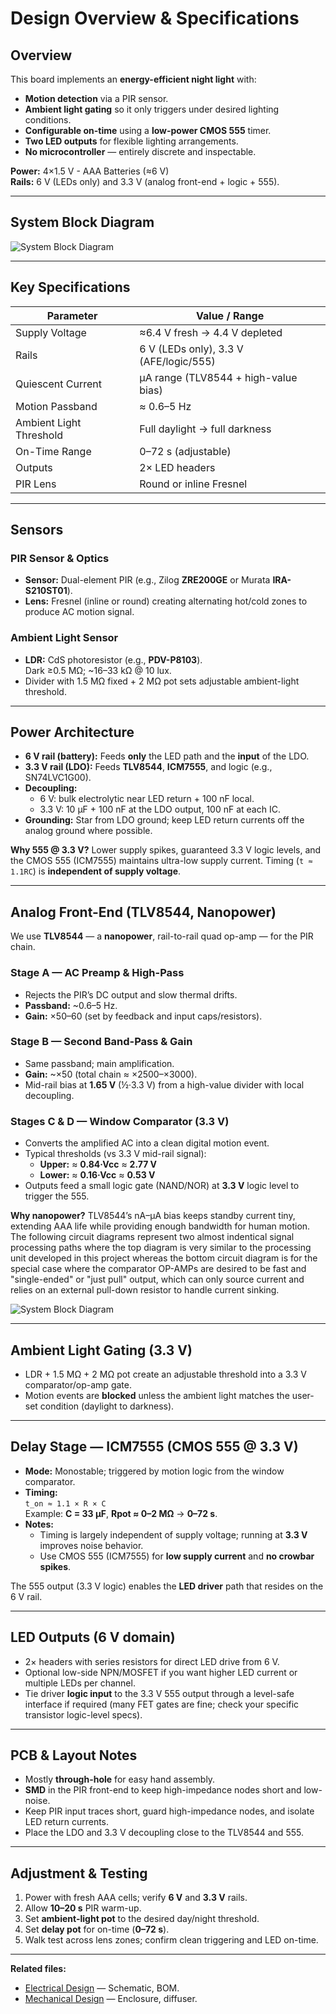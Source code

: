 # Design Overview & Specifications

## Overview
This board implements an **energy-efficient night light** with:
- **Motion detection** via a PIR sensor.
- **Ambient light gating** so it only triggers under desired lighting conditions.
- **Configurable on-time** using a **low-power CMOS 555** timer.
- **Two LED outputs** for flexible lighting arrangements.
- **No microcontroller** — entirely discrete and inspectable.

**Power:** 4×1.5 V - AAA Batteries (≈6 V)  
**Rails:** 6 V (LEDs only) and 3.3 V (analog front-end + logic + 555).

---

## System Block Diagram

![System Block Diagram](../01_Design-Overview-Specifications/Circuit-System-Block_Diagram.png)


---

## Key Specifications

| Parameter                 | Value / Range                         |
|---------------------------|----------------------------------------|
| Supply Voltage            |≈6.4 V fresh → 4.4 V depleted
| Rails                     | 6 V (LEDs only), 3.3 V (AFE/logic/555) |
| Quiescent Current         | µA range (TLV8544 + high-value bias)   |
| Motion Passband           | ≈ 0.6–5 Hz                              |
| Ambient Light Threshold   | Full daylight → full darkness           |
| On-Time Range             | 0–72 s (adjustable)                     |
| Outputs                   | 2× LED headers                          |
| PIR Lens                  | Round or inline Fresnel                 |

---

## Sensors

### PIR Sensor & Optics
- **Sensor:** Dual-element PIR (e.g., Zilog **ZRE200GE** or Murata **IRA-S210ST01**).
- **Lens:** Fresnel (inline or round) creating alternating hot/cold zones to produce AC motion signal.

### Ambient Light Sensor
- **LDR:** CdS photoresistor (e.g., **PDV-P8103**).  
  Dark ≥0.5 MΩ; ~16–33 kΩ @ 10 lux.  
- Divider with 1.5 MΩ fixed + 2 MΩ pot sets adjustable ambient-light threshold.

---

## Power Architecture

- **6 V rail (battery):** Feeds **only** the LED path and the **input** of the LDO.
- **3.3 V rail (LDO):** Feeds **TLV8544**, **ICM7555**, and logic (e.g., SN74LVC1G00).
- **Decoupling:**  
  - 6 V: bulk electrolytic near LED return + 100 nF local.  
  - 3.3 V: 10 µF + 100 nF at the LDO output, 100 nF at each IC.
- **Grounding:** Star from LDO ground; keep LED return currents off the analog ground where possible.

**Why 555 @ 3.3 V?** Lower supply spikes, guaranteed 3.3 V logic levels, and the CMOS 555 (ICM7555) maintains ultra-low supply current. Timing (`t ≈ 1.1RC`) is **independent of supply voltage**.

---

## Analog Front-End (TLV8544, Nanopower)

We use **TLV8544** — a **nanopower**, rail-to-rail quad op-amp — for the PIR chain.

### Stage A — AC Preamp & High-Pass
- Rejects the PIR’s DC output and slow thermal drifts.
- **Passband:** ~0.6–5 Hz.
- **Gain:** ×50–60 (set by feedback and input caps/resistors).

### Stage B — Second Band-Pass & Gain
- Same passband; main amplification.
- **Gain:** ~×50 (total chain ≈ ×2500–×3000).
- Mid-rail bias at **1.65 V** (½·3.3 V) from a high-value divider with local decoupling.

### Stages C & D — Window Comparator (3.3 V)
- Converts the amplified AC into a clean digital motion event.  
- Typical thresholds (vs 3.3 V mid-rail signal):  
  - **Upper:** ≈ **0.84·Vcc** ≈ **2.77 V**  
  - **Lower:** ≈ **0.16·Vcc** ≈ **0.53 V**  
- Outputs feed a small logic gate (NAND/NOR) at **3.3 V** logic level to trigger the 555.

**Why nanopower?** TLV8544’s nA–µA bias keeps standby current tiny, extending AAA life while providing enough bandwidth for human motion. The following circuit diagrams represent two almost indentical signal processing paths where the top diagram is very similar to the processing unit developed in this project whereas the bottom circuit diagram is for the special case where the comparator OP-AMPs are desired to be fast and  "single-ended" or "just pull" output, which can only source current and relies on an external pull-down resistor to handle current sinking.

![System Block Diagram](../01_Design-Overview-Specifications/Two_Types_of_3-Stage_PIR_Signal_Processing.png)

---

## Ambient Light Gating (3.3 V)
- LDR + 1.5 MΩ + 2 MΩ pot create an adjustable threshold into a 3.3 V comparator/op-amp gate.  
- Motion events are **blocked** unless the ambient light matches the user-set condition (daylight to darkness).

---

## Delay Stage — ICM7555 (CMOS 555 @ 3.3 V)
- **Mode:** Monostable; triggered by motion logic from the window comparator.
- **Timing:**  
  `t_on ≈ 1.1 × R × C`  
  Example: **C = 33 µF**, **Rpot ≈ 0–2 MΩ** → **0–72 s**.
- **Notes:**  
  - Timing is largely independent of supply voltage; running at **3.3 V** improves noise behavior.  
  - Use CMOS 555 (ICM7555) for **low supply current** and **no crowbar spikes**.

The 555 output (3.3 V logic) enables the **LED driver** path that resides on the 6 V rail.

---

## LED Outputs (6 V domain)
- 2× headers with series resistors for direct LED drive from 6 V.  
- Optional low-side NPN/MOSFET if you want higher LED current or multiple LEDs per channel.
- Tie driver **logic input** to the 3.3 V 555 output through a level-safe interface if required (many FET gates are fine; check your specific transistor logic-level specs).

---

## PCB & Layout Notes
- Mostly **through-hole** for easy hand assembly.  
- **SMD** in the PIR front-end to keep high-impedance nodes short and low-noise.  
- Keep PIR input traces short, guard high-impedance nodes, and isolate LED return currents.  
- Place the LDO and 3.3 V decoupling close to the TLV8544 and 555.

---

## Adjustment & Testing
1. Power with fresh AAA cells; verify **6 V** and **3.3 V** rails.  
2. Allow **10–20 s** PIR warm-up.  
3. Set **ambient-light pot** to the desired day/night threshold.  
4. Set **delay pot** for on-time (**0–72 s**).  
5. Walk test across lens zones; confirm clean triggering and LED on-time.

---

**Related files:**  
- [Electrical Design](../../Electrical-Design/) — Schematic, BOM.  
- [Mechanical Design](../../Mechanical-Design/) — Enclosure, diffuser.
